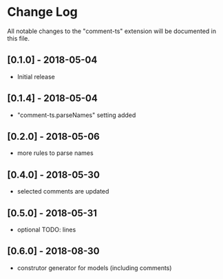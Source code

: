# Change Log
All notable changes to the "comment-ts" extension will be documented in this file.

## [0.1.0] - 2018-05-04
- Initial release

## [0.1.4] - 2018-05-04
- "comment-ts.parseNames" setting added

## [0.2.0] - 2018-05-06
- more rules to parse names

## [0.4.0] - 2018-05-30
- selected comments are updated

## [0.5.0] - 2018-05-31
- optional TODO: lines

## [0.6.0] - 2018-08-30
- construtor generator for models (including comments)

